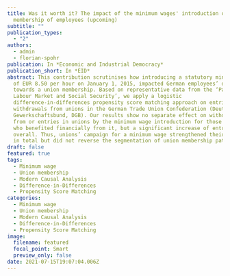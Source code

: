 ```yaml
---
title: Was it worth it? The impact of the minimum wages' introduction on union
  membership of employees (upcoming)
subtitle: ""
publication_types:
  - "2"
authors:
  - admin
  - florian-spohr
publication: In *Economic and Industrial Democracy*
publication_short: In *EID*
abstract: This contribution scrutinises how introducing a statutory minimum wage
  of EUR 8.50 per hour on January 1, 2015, impacted German employees’ decision
  towards a union membership. Based on representative data from the ‘Panel
  Labour Market and Social Security’, we apply a logistic
  difference-in-differences propensity score matching approach on entries in and
  withdrawals from unions in the German Trade Union Confederation (Deutscher
  Gewerkschaftsbund, DGB). Our results show no separate effect on withdrawals
  from or entries in unions by the minimum wage introduction for those employees
  who benefited financially from it, but a significant increase of entries
  overall. Thus, unions’ campaign for a minimum wage strengthened their position
  in total but did not reverse the segmentation of union membership patterns.
draft: false
featured: true
tags:
  - Minimum wage
  - Union membership
  - Modern Causal Analysis
  - Difference-in-Differences
  - Propensity Score Matching
categories:
  - Minimum wage
  - Union membership
  - Modern Causal Analysis
  - Difference-in-Differences
  - Propensity Score Matching
image:
  filename: featured
  focal_point: Smart
  preview_only: false
date: 2021-07-15T19:07:04.006Z
---
```

